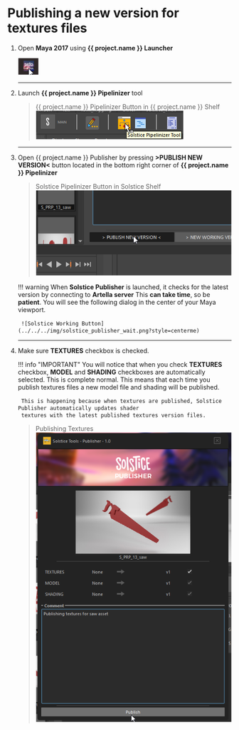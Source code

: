 # **Publishing a new version for textures files**

1. Open **Maya 2017** using **{{ project.name }} Launcher**

    ![{{ project.name }} Launcher](../../../img/shading_publish_0.png?style=centerme)

    ***

2. Launch **{{ project.name }} Pipelinizer** tool

    > {{ project.name }} Pipelinizer Button in {{ project.name }} Shelf
    ![{{ project.name }} Pipelinizer](../../../img/shading_publish_1.png?style=centerme)

    ***

3. Open {{ project.name }} Publisher by pressing **>PUBLISH NEW VERSION<** button located in the bottom right corner of 
**{{ project.name }} Pipelinizer**

    > Solstice Pipelinizer Button in Solstice Shelf
    ![Solstice Pipelinizer](../../../img/shading_publish_7.png?style=centerme)
    
    !!! warning
        When **Solstice Publisher** is launched, it checks for the latest version by connecting to **Artella server**
        This **can take time**, so be **patient**. You will see the following dialog in the center of your Maya viewport.
        
        ![Solstice Working Button](../../../img/solstice_publisher_wait.png?style=centerme)
        
    ***

4. Make sure **TEXTURES** checkbox is checked.
    
    !!! info "IMPORTANT"
        You will notice that when you check **TEXTURES** checkbox, **MODEL**  and **SHADING** checkboxes are 
        automatically selected. This is complete normal. This means that each time you publish textures files a new 
        model file and shading will be published.
        
        This is happening because when textures are published, Solstice Publisher automatically updates shader 
        textures with the latest published textures version files.
        
    > Publishing Textures
    ![Solstice Pipelinizer](../../../img/textures_publish_0.png?style=centerme)
